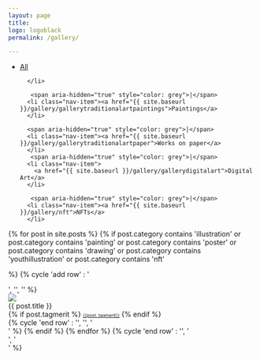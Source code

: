 ```yaml
---
layout: page
title:
logo: logoblack
permalink: /gallery/

---
```


<nav class="navbarshop">

<ul>
      <li class="nav-item">
        <a href="{{ site.baseurl }}/gallery/">All</a>
       
      </li>
     
       <span aria-hidden="true" style="color: grey">|</span>
      <li class="nav-item"><a href="{{ site.baseurl }}/gallery/gallerytraditionalartpaintings">Paintings</a>
      </li>

      <span aria-hidden="true" style="color: grey">|</span>
      <li class="nav-item"><a href="{{ site.baseurl }}/gallery/gallerytraditionalartpaper">Works on paper</a>
      </li>
       <span aria-hidden="true" style="color: grey">|</span>
      <li class="nav-item">
        <a href="{{ site.baseurl }}/gallery/gallerydigitalart">Digital Art</a>
      </li>
      
       <span aria-hidden="true" style="color: grey">|</span>
      <li class="nav-item"><a href="{{ site.baseurl }}/gallery/nft">NFTs</a>
      </li>
      
  </ul>
  </nav>
  
<div>
  
<div>
{% for post in site.posts %}
{% if post.category contains 'illustration' or post.category contains 'painting' or
post.category contains 'poster' or
post.category contains 'drawing' or
post.category contains 'youthillustration' or 
post.category contains 'nft'

%}
    {% cycle 'add row' : '<div class="row">', '', '' %}
        <div class="column column-33">
            <div class="preview-panel">
                <a href="{{ post.url | prepend: site.baseurl }}">
                    <img src="{{ post.preview }}">
                </a>
                <div class="post-title">{{ post.title }}</div>
               {% if post.tagmerit %}
                <a href="#" class="tag" style="font-size: 9px;">{{post. tagmerit}}</a>
                {% endif %}
           </div>
        </div>
{% cycle 'end row' : '', '', '</div>' %}
{% endif %}
{% endfor %}
{% cycle 'end row' : '', '</div>', '</div>' %}
</div>